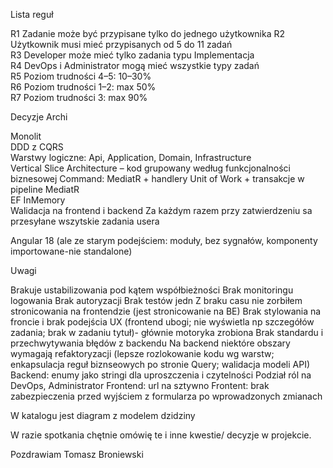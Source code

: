Lista reguł 

R1  Zadanie może być przypisane tylko do jednego użytkownika 
R2  Użytkownik musi mieć przypisanych od 5 do 11 zadań       
R3  Developer może mieć tylko zadania typu Implementacja     
R4  DevOps i Administrator mogą mieć wszystkie typy zadań    
R5  Poziom trudności 4–5: 10–30%                             
R6  Poziom trudności 1–2: max 50%                            
R7  Poziom trudności 3: max 90%     

Decyzje Archi

Monolit                                                                       
DDD z CQRS                                                                    
Warstwy logiczne: Api, Application, Domain, Infrastructure                    
Vertical Slice Architecture – kod grupowany według funkcjonalności biznesowej 
Command: MediatR + handlery
Unit of Work + transakcje w pipeline MediatR  
EF InMemory                                
Walidacja na frontend i backend
Za każdym razem przy zatwierdzeniu sa przesyłane wszytskie zadania usera

Angular 18 (ale ze starym podejściem: moduły, bez sygnałów, komponenty importowane-nie standalone)

Uwagi

Brakuje ustabilizowania pod kątem współbieżności
Brak monitoringu logowania
Brak autoryzacji
Brak testów jedn
Z braku casu nie zorbiłem stronicowania na frontendzie (jest stronicowanie na BE)
Brak stylowania na froncie i brak podejścia UX (frontend ubogi; nie wyświetla np szczegółów zadania; brak w zadaniu tytuł)- głównie motoryka zrobiona
Brak standardu i przechwytywania błędów z backendu
Na backend niektóre obszary wymagają refaktoryzacji (lepsze rozlokowanie kodu wg warstw; enkapsulacja reguł biznseowych po stronie Query; walidacja modeli API)
Backend: enumy jako stringi dla uproszczenia i czytelności
Podział ról na DevOps, Administrator
Frontend: url na sztywno
Frontent: brak zabezpieczenia przed wyjściem z formularza po wprowadzonych zmianach

W katalogu jest diagram z modelem dzidziny


W razie spotkania chętnie omówię te i inne kwestie/ decyzje w projekcie.

Pozdrawiam
Tomasz Broniewski                        